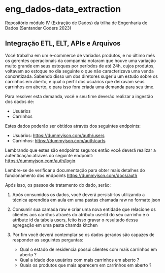 # eng_dados-data_extraction
Repositório módulo IV (Extração de Dados) da trilha de Engenharia de Dados (Santander Coders 2023)

## Integração ETL, ELT, APIs e Arquivos

Você trabalha em um e-commerce de variados produtos, e no último mês os gerentes operacionais da companhia notaram que
houve uma variação muito grande em seus estoques por períodos de até 24h, cujos produtos, voltavam ao estoque 
no dia seguinte o que não caracterizava uma venda concretizada.
Sabendo disso um dos diretores sugeriu um estudo sobre os carrinhos em aberto, e qual o perfil dos usuários que deixavam seus carrinhos em aberto, e para isso fora criada uma demanda para seu time.

Para resolver esta demanda, você e seu time deverão realizar a ingestão dos dados de:

- Usuários
- Carrinhos 

Estes dados poderão ser obtidos através dos seguintes endpoints:

- Usuários: https://dummyjson.com/auth/users
- Carrinhos: https://dummyjson.com/auth/carts

Lembrando que estes são endpoints seguros então você deverá realizar a autenticação através do seguinte endpoint: https://dummyjson.com/auth/login

Lembre-se de verificar a documentação para obter mais detalhes do funcionamento dos endpoints https://dummyjson.com/docs/auth

Após isso, os passos de tratamento do dado, serão:

1. Após consumidos os dados, você deverá persistí-los utilizando a técnica aprendida em aula em uma pastas chamada raw no formato json

2. Consumir sua camada raw e criar uma nova entidade que relacione os clientes aos carrihos através do atributo userId do seu carrinho e o atribute id da tabela users, feito isso gravar o resultado dessa agregação em uma pasta chamda kitchen

3. Por fim você deverá contemplar se os dados gerados são capazes de responder as seguintes perguntas:

    - Qual o estado de residencia possui clientes com mais carrinhos em aberto ?
    - Qual a idade dos usuários com mais carrinhos em aberto ?
    - Quais os produtos que mais aparecem em carrinhos em aberto ?
